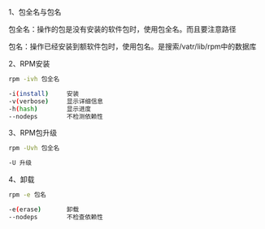 1、包全名与包名

包全名：操作的包是没有安装的软件包时，使用包全名。而且要注意路径

包名：操作已经安装到额软件包时，使用包名。是搜索/vatr/lib/rpm中的数据库

2、RPM安装

```bash
rpm -ivh 包全名

-i(install)		安装
-v(verbose)		显示详细信息
-h(hash)		显示进度
--nodeps		不检测依赖性
```

3、RPM包升级

```bash
rpm -Uvh 包全名

-U 升级
```

4、卸载

```bash
rpm -e 包名

-e(erase)		卸载
--nodeps		不检查依赖性
```

